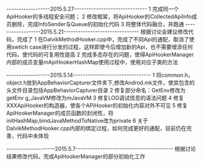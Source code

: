 ------------------2015.5.27------------------------------
1 完成同一个ApiHooker的多线程安全问题；
2 修改框架，将ApiHooker的CollectedApiInfo成员删除，完成InfoSender与Queue的初始化代码
3 将整体代码融合，并跑通
------------------2015.5.21-------------------------------
根据讨论会建议修改代码，完成了
1 在DalvikMethodHooker.cpp中，完成了不同Api的通配，取消了使用swtich case进行分发的过程，这样即使今后增加新的Api，也不需要增添任何代码，使代码的可复用性提高
2 完成多态存在的问题，使得ApiHookerManager内部的成员变量mApiHookerHashMap使用过程中，使用对应子类的方法

------------------2015.5.14--------------------------------
1 将common.h，object.h放到AppBehaviorCapturer文件夹下,修改Androd.mk文件，使其包含的头文件目录包括AppBehaviorCapturer目录
2 修复部分命名：GetEnv修改为getEnv  g_JavaVM修改为mJavaVM
3 修复LOG调试信息的语法问题
4 修复XXXApiHooker的构造器，使各个APiHooker的初始化内容对外不可见
5 修复ApiHookerManager的成员函数的封闭性，将initHashMap,bindJavaMethodToNative改为private
6 关于DalvikMethodHooker.cpp内部的绑定过程，如何完成更好的通配，目前仍在完善，代码中未体现

--------------------2015.5.7----------------------------------------
根据讨论结果修改代码，完成ApiHookerManager的部分初始化工作

